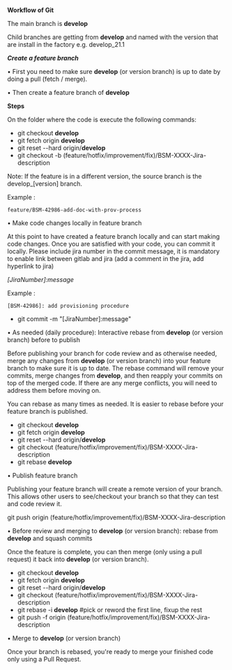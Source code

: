 **Workflow of Git**

The main branch is **develop**

Child branches are getting from **develop** and named with the version that are install in the factory e.g. develop_21.1

***Create a feature branch***

•	First you need to make sure **develop** (or version branch) is up to date by doing a pull (fetch / merge). 

•	Then create a feature branch of **develop** 

**Steps**

On the folder where the code is execute the following commands:
- git checkout **develop** 
- git fetch origin **develop**
- git reset --hard origin/**develop** 
- git checkout -b (feature/hotfix/improvement/fix)/BSM-XXXX-Jira-description

Note: If the feature is in a different version, the source branch is the develop_[version] branch. 

Example :

``` 
feature/BSM-42986-add-doc-with-prov-process
```

•	Make code changes locally in feature branch 

At this point to have created a feature branch locally and can start making code changes. Once you are satisfied with your code, you can commit it locally. Please include jira number in the commit message, it is mandatory to enable link between gitlab and jira (add a comment in the jira, add hyperlink to jira)  

*[JiraNumber]:message*

Example :

``` 
[BSM-42986]: add provisioning procedure
```

- git commit -m "[JiraNumber]:message" 

•	As needed (daily procedure): Interactive rebase from **develop** (or version branch) before to publish 

Before publishing your branch for code review and as otherwise needed, merge any changes from **develop** (or version branch) into your feature branch to make sure it is up to date. The rebase command will remove your commits, merge changes from **develop**, and then reapply your commits on top of the merged code. If there are any merge conflicts, you will need to address them before moving on. 

You can rebase as many times as needed. It is easier to rebase before your feature branch is published. 

- git checkout **develop** 
- git fetch origin **develop** 
- git reset --hard origin/**develop** 
- git checkout (feature/hotfix/improvement/fix)/BSM-XXXX-Jira-description 
- git rebase **develop** 

•	Publish feature branch 

Publishing your feature branch will create a remote version of your branch. This allows other users to see/checkout your branch so that they can test and code review it. 

git push origin (feature/hotfix/improvement/fix)/BSM-XXXX-Jira-description 

•	Before review and merging to **develop** (or version branch): rebase from **develop** and squash commits 

Once the feature is complete, you can then merge (only using a pull request) it back into **develop** (or version branch). 

- git checkout **develop** 
- git fetch origin **develop** 
- git reset --hard origin/**develop** 
- git checkout (feature/hotfix/improvement/fix)/BSM-XXXX-Jira-description 
- git rebase -i **develop** #pick or reword the first line, fixup the rest 
- git push -f origin (feature/hotfix/improvement/fix)/BSM-XXXX-Jira-description 

•	Merge to **develop** (or version branch) 

Once your branch is rebased, you're ready to merge your finished code only using a Pull Request. 

 